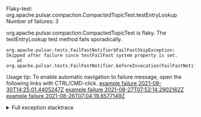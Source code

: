         
Flaky-test: org.apache.pulsar.compaction.CompactedTopicTest.testEntryLookup
Number of failures: 3

org.apache.pulsar.compaction.CompactedTopicTest is flaky. The testEntryLookup test method fails sporadically.

```
org.apache.pulsar.tests.FailFastNotifier$FailFastSkipException: Skipped after failure since testFailFast system property is set.
	at org.apache.pulsar.tests.FailFastNotifier.beforeInvocation(FailFastNotifier.java:88)

```

Usage tip: To enable automatic navigation to failure message, open the following links with CTRL/CMD-click.
[example failure 2021-08-30T14:25:01.4405247Z](https://github.com/apache/pulsar/runs/3462661639?check_suite_focus=true#step:9:585)
[example failure 2021-08-27T07:52:14.2902162Z](https://github.com/apache/pulsar/runs/3440855061?check_suite_focus=true#step:9:598)
[example failure 2021-08-26T07:04:19.8577149Z](https://github.com/apache/pulsar/runs/3429892062?check_suite_focus=true#step:9:566)


<details>
<summary>Full exception stacktrace</summary>
<code><pre>
org.apache.pulsar.tests.FailFastNotifier$FailFastSkipException: Skipped after failure since testFailFast system property is set.
	at org.apache.pulsar.tests.FailFastNotifier.beforeInvocation(FailFastNotifier.java:88)

</pre></code>
</details>

